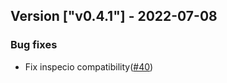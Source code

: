 ## Version ["v0.4.1"] - 2022-07-08

### Bug fixes

- Fix inspecio compatibility([#40](https://github.com/Okabintaro/UntitledDuckMod/issues/40))